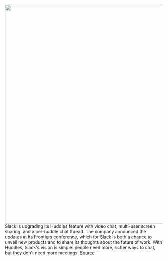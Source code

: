 <img src='https://cdn.vox-cdn.com/thumbor/igJyL2ii1huj5MJRn_QnZXCY78w=/0x0:4320x2700/1200x800/filters:focal(1815x1005:2505x1695)/cdn.vox-cdn.com/uploads/chorus_image/image/71003052/Slack_Huddles_Screen_Share.0.jpeg' width='700px' /><br/>
Slack is upgrading its Huddles feature with video chat, multi-user screen sharing, and a per-huddle chat thread. The company announced the updates at its Frontiers conference, which for Slack is both a chance to unveil new products and to share its thoughts about the future of work. With Huddles, Slack's vision is simple: people need more, richer ways to chat, but they don't need more meetings.
<a href='https://www.theverge.com/2022/6/22/23177239/slack-huddles-video-audio-chat-call'> Source <a/>